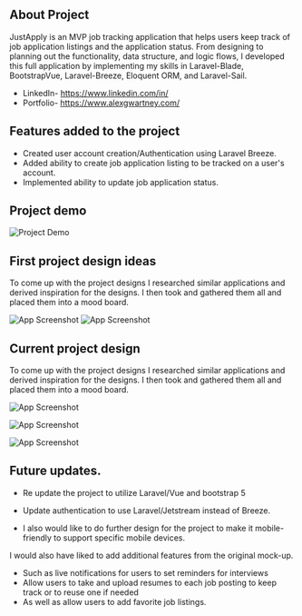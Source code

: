 ## About Project

JustApply is an MVP job tracking application that helps users keep track of job application listings and the application status. From designing to planning out the functionality, data structure, and logic flows, I developed this full application by implementing my skills in Laravel-Blade, BootstrapVue, Laravel-Breeze, Eloquent ORM, and Laravel-Sail.

- LinkedIn- https://www.linkedin.com/in/   
- Portfolio- https://www.alexgwartney.com/  

## Features added to the project

- Created user account creation/Authentication using Laravel Breeze.
- Added ability to create job application listing to be tracked on a user's account.
- Implemented ability to update job application status.


## Project demo
![Project Demo](https://github.com/gwartney21/JustApply/blob/main/Screen%20Recording%202021-07-17%20at%201.29.27%20PM.gif)


## First project design ideas
To come up with the project designs I researched similar applications and derived inspiration for the designs. I then took and gathered them all and placed them into a mood board.

![App Screenshot](https://raw.githubusercontent.com/gwartney21/JustApply/main/DesignRedone.PNG)
![App Screenshot](https://raw.githubusercontent.com/gwartney21/JustApply/main/Designr2Redone.PNG)

## Current project design
To come up with the project designs I researched similar applications and derived inspiration for the designs. I then took and gathered them all and placed them into a mood board.

![App Screenshot](https://raw.githubusercontent.com/gwartney21/JustApply/main/Screen%20Shot%202021-07-17%20at%201.28.41%20PM.png)

![App Screenshot](https://raw.githubusercontent.com/gwartney21/JustApply/main/Screen%20Shot%202021-07-17%20at%201.28.53%20PM.png)

![App Screenshot](https://raw.githubusercontent.com/gwartney21/JustApply/main/Screen%20Shot%202021-07-17%20at%201.29.00%20PM.png)


## Future updates.
- Re update the project to utilize Laravel/Vue and bootstrap 5

- Update authentication to use Laravel/Jetstream instead of Breeze.

- I also would like to do further design for the project to make it mobile-friendly to support specific mobile devices. 

I would also have liked to add additional features from the original mock-up. 
  - Such as live notifications for users to set reminders for interviews
  - Allow users to take and upload resumes to each job posting to keep track or to reuse one if needed
  - As well as allow users to add favorite job listings.
 
